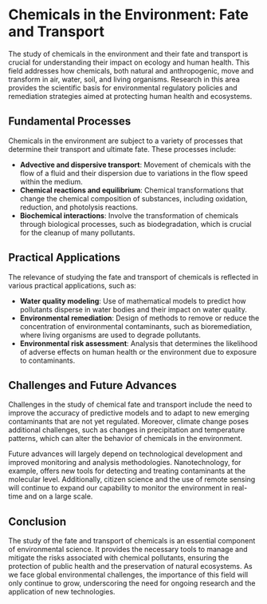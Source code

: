 # Chemicals in the Environment: Fate and Transport

The study of chemicals in the environment and their fate and transport is crucial for understanding their impact on ecology and human health. This field addresses how chemicals, both natural and anthropogenic, move and transform in air, water, soil, and living organisms. Research in this area provides the scientific basis for environmental regulatory policies and remediation strategies aimed at protecting human health and ecosystems.

## Fundamental Processes

Chemicals in the environment are subject to a variety of processes that determine their transport and ultimate fate. These processes include:

- **Advective and dispersive transport**: Movement of chemicals with the flow of a fluid and their dispersion due to variations in the flow speed within the medium.
- **Chemical reactions and equilibrium**: Chemical transformations that change the chemical composition of substances, including oxidation, reduction, and photolysis reactions.
- **Biochemical interactions**: Involve the transformation of chemicals through biological processes, such as biodegradation, which is crucial for the cleanup of many pollutants.

## Practical Applications

The relevance of studying the fate and transport of chemicals is reflected in various practical applications, such as:

- **Water quality modeling**: Use of mathematical models to predict how pollutants disperse in water bodies and their impact on water quality.
- **Environmental remediation**: Design of methods to remove or reduce the concentration of environmental contaminants, such as bioremediation, where living organisms are used to degrade pollutants.
- **Environmental risk assessment**: Analysis that determines the likelihood of adverse effects on human health or the environment due to exposure to contaminants.

## Challenges and Future Advances

Challenges in the study of chemical fate and transport include the need to improve the accuracy of predictive models and to adapt to new emerging contaminants that are not yet regulated. Moreover, climate change poses additional challenges, such as changes in precipitation and temperature patterns, which can alter the behavior of chemicals in the environment.

Future advances will largely depend on technological development and improved monitoring and analysis methodologies. Nanotechnology, for example, offers new tools for detecting and treating contaminants at the molecular level. Additionally, citizen science and the use of remote sensing will continue to expand our capability to monitor the environment in real-time and on a large scale.

## Conclusion

The study of the fate and transport of chemicals is an essential component of environmental science. It provides the necessary tools to manage and mitigate the risks associated with chemical pollutants, ensuring the protection of public health and the preservation of natural ecosystems. As we face global environmental challenges, the importance of this field will only continue to grow, underscoring the need for ongoing research and the application of new technologies.
